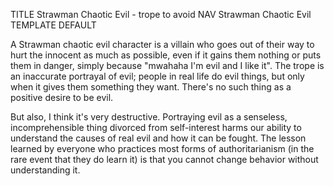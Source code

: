 TITLE Strawman Chaotic Evil - trope to avoid
NAV Strawman Chaotic Evil
TEMPLATE DEFAULT

A Strawman chaotic evil character is a villain who goes out of their way to hurt the innocent as much as possible, even if it gains them nothing or puts them in danger, simply because "mwahaha I'm evil and I like it". The trope is an inaccurate portrayal of evil; people in real life do evil things, but only when it gives them something they want. There's no such thing as a positive desire to be evil.

But also, I think it's very destructive. Portraying evil as a senseless, incomprehensible thing divorced from self-interest harms our ability to understand the causes of real evil and how it can be fought. The lesson learned by everyone who practices most forms of authoritarianism (in the rare event that they do learn it) is that you cannot change behavior without understanding it.
